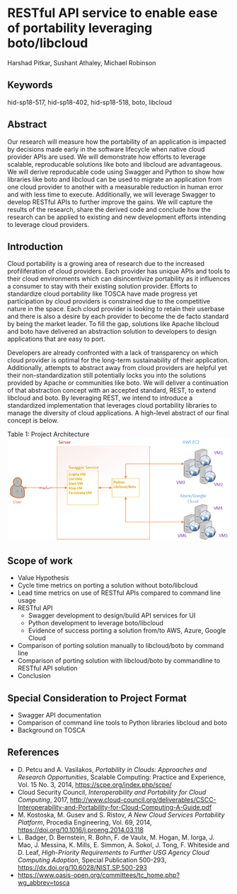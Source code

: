 # RESTful API service to enable ease of portability leveraging boto/libcloud

Harshad Pitkar, Sushant Athaley, Michael Robinson

## Keywords

hid-sp18-517, hid-sp18-402, hid-sp18-518, boto, libcloud

## Abstract

Our research will measure how the portability of an application is impacted by decisions made early in the software lifecycle when native cloud provider APIs are used. We will demonstrate how efforts to leverage scalable, reproducable solutions like boto and libcloud are advantageous. We will derive reproducable code using Swagger and Python to show how libraries like boto and libcloud can be used to migrate an application from one cloud provider to another with a measurable reduction in human error and with less time to execute. Additionally, we will leverage Swagger to develop RESTful APIs to further improve the gains. We will capture the results of the research, share the derived code and conclude how the research can be applied to existing and new development efforts intending to leverage cloud providers.

## Introduction

Cloud portability is a growing area of research due to the increased profiliferation of cloud providers. Each provider has unique APIs and tools to their cloud environments which can disincentivize portability as it influences a consumer to stay with their existing solution provider. Efforts to standardize cloud portability like TOSCA have made progress yet participation by cloud providers is constrained due to the competitive nature in the space. Each cloud provider is looking to retain their userbase and there is also a desire by each provider to become the de facto standard by being the market leader. To fill the gap, solutions like Apache libcloud and boto have delivered an abstraction solution to developers to design applications that are easy to port.

Developers are already confronted with a lack of transparency on which cloud provider is optimal for the long-term sustainability of their application. Additionally, attempts to abstract away from cloud providers are helpful yet their non-standardization still potentially locks you into the solutions provided by Apache or communities like boto. We will deliver a continuation of that abstraction concept with an accepted standard, REST, to extend libcloud and boto. By leveraging REST, we intend to introduce a standardized implementation that leverages cloud portability libraries to manage the diversity of cloud applications. A high-level abstract of our final concept is below.

Table 1: Project Architecture
![](images/proj-arch.png)

## Scope of work

- Value Hypothesis
- Cycle time metrics on porting a solution without boto/libcloud
- Lead time metrics on use of RESTful APIs compared to command line usage
- RESTful API
  - Swagger development to design/build API services for UI
  - Python development to leverage boto/libcloud
  - Evidence of success porting a solution from/to AWS, Azure, Google Cloud
- Comparison of porting solution manually to libcloud/boto by command line
- Comparison of porting solution with libcloud/boto by commandline to RESTful API solution
- Conclusion

## Special Consideration to Project Format

- Swagger API documentation
- Comparison of command line tools to Python libraries libcloud and boto
- Background on TOSCA

## References

- D. Petcu and A. Vasilakos, *Portability in Clouds: Approaches and Research Opportunities*, Scalable Computing: Practice and Experience, Vol. 15 No. 3, 2014, https://scpe.org/index.php/scpe/
- Cloud Security Council, *Interoperability and Portability for Cloud
Computing*, 2017, http://www.cloud-council.org/deliverables/CSCC-Interoperability-and-Portability-for-Cloud-Computing-A-Guide.pdf
- M. Kostoska, M. Gusev and S. Ristov, *A New Cloud Services Portability Platform*, Procedia Engineering, Vol. 69, 2014, https://doi.org/10.1016/j.proeng.2014.03.118
- L. Badger, D. Bernstein, R. Bohn, F. de Vaulx, M. Hogan, M. Iorga, J. Mao, J. Messina, K. Mills, E. Simmon, A. Sokol, J. Tong, F. Whiteside and D. Leaf, *High-Priority Requirements to Further USG Agency Cloud Computing Adoption*, Special Publication 500-293, https://dx.doi.org/10.6028/NIST.SP.500-293
- https://www.oasis-open.org/committees/tc_home.php?wg_abbrev=tosca
